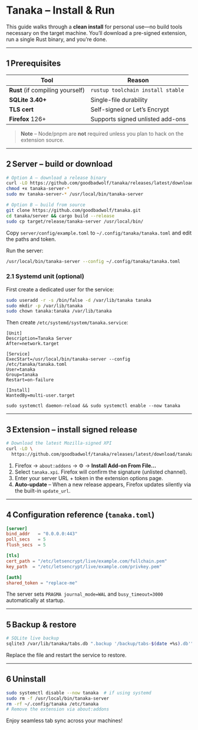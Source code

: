 # Tanaka – Install & Run

This guide walks through a **clean install** for personal use—no build tools necessary on the target machine. You’ll download a pre-signed extension, run a single Rust binary, and you’re done.

---

## 1 Prerequisites

| Tool                             | Reason                            |
| -------------------------------- | --------------------------------- |
| **Rust** (if compiling yourself) | `rustup toolchain install stable` |
| **SQLite 3.40+**                 | Single-file durability            |
| **TLS cert**                     | Self-signed or Let’s Encrypt      |
| **Firefox** 126+                 | Supports signed unlisted add-ons  |

> **Note** – Node/pnpm are **not** required unless you plan to hack on the extension source.

---

## 2 Server – build or download

```bash
# Option A – download a release binary
curl -LO https://github.com/goodbadwolf/tanaka/releases/latest/download/tanaka-server-$(uname -m)-$(uname -s | tr '[:upper:]' '[:lower:]')
chmod +x tanaka-server-*
sudo mv tanaka-server-* /usr/local/bin/tanaka-server

# Option B – build from source
git clone https://github.com/goodbadwolf/tanaka.git
cd tanaka/server && cargo build --release
sudo cp target/release/tanaka-server /usr/local/bin/
```

Copy `server/config/example.toml` to `~/.config/tanaka/tanaka.toml` and edit the paths and token.

Run the server:

```bash
/usr/local/bin/tanaka-server --config ~/.config/tanaka/tanaka.toml
```

### 2.1 Systemd unit (optional)

First create a dedicated user for the service:

```bash
sudo useradd -r -s /bin/false -d /var/lib/tanaka tanaka
sudo mkdir -p /var/lib/tanaka
sudo chown tanaka:tanaka /var/lib/tanaka
```

Then create `/etc/systemd/system/tanaka.service`:

```
[Unit]
Description=Tanaka Server
After=network.target

[Service]
ExecStart=/usr/local/bin/tanaka-server --config /etc/tanaka/tanaka.toml
User=tanaka
Group=tanaka
Restart=on-failure

[Install]
WantedBy=multi-user.target
```

`sudo systemctl daemon-reload && sudo systemctl enable --now tanaka`

---

## 3 Extension – install signed release

```bash
# Download the latest Mozilla-signed XPI
curl -LO \
  https://github.com/goodbadwolf/tanaka/releases/latest/download/tanaka.xpi
```

1. Firefox → `about:addons` → ⚙ → **Install Add-on From File…**
2. Select `tanaka.xpi`. Firefox will confirm the signature (unlisted channel).
3. Enter your server URL + token in the extension options page.
4. **Auto-update** – When a new release appears, Firefox updates silently via the built-in `update_url`.

---

## 4 Configuration reference (`tanaka.toml`)

```toml
[server]
bind_addr   = "0.0.0.0:443"
poll_secs   = 5
flush_secs  = 5

[tls]
cert_path = "/etc/letsencrypt/live/example.com/fullchain.pem"
key_path  = "/etc/letsencrypt/live/example.com/privkey.pem"

[auth]
shared_token = "replace-me"
```

The server sets `PRAGMA journal_mode=WAL` and `busy_timeout=3000` automatically at startup.

---

## 5 Backup & restore

```bash
# SQLite live backup
sqlite3 /var/lib/tanaka/tabs.db ".backup '/backup/tabs-$(date +%s).db'"
```

Replace the file and restart the service to restore.

---

## 6 Uninstall

```bash
sudo systemctl disable --now tanaka  # if using systemd
sudo rm -f /usr/local/bin/tanaka-server
rm -rf ~/.config/tanaka /etc/tanaka
# Remove the extension via about:addons
```

Enjoy seamless tab sync across your machines!
